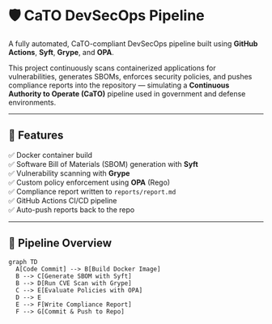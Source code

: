 # 🛡️ CaTO DevSecOps Pipeline

A fully automated, CaTO-compliant DevSecOps pipeline built using **GitHub Actions**, **Syft**, **Grype**, and **OPA**.

This project continuously scans containerized applications for vulnerabilities, generates SBOMs, enforces security policies, and pushes compliance reports into the repository — simulating a **Continuous Authority to Operate (CaTO)** pipeline used in government and defense environments.

---

## 🚀 Features

✅ Docker container build  
✅ Software Bill of Materials (SBOM) generation with **Syft**  
✅ Vulnerability scanning with **Grype**  
✅ Custom policy enforcement using **OPA** (Rego)  
✅ Compliance report written to `reports/report.md`  
✅ GitHub Actions CI/CD pipeline  
✅ Auto-push reports back to the repo  

---

## 🧱 Pipeline Overview

```mermaid
graph TD
  A[Code Commit] --> B[Build Docker Image]
  B --> C[Generate SBOM with Syft]
  B --> D[Run CVE Scan with Grype]
  C --> E[Evaluate Policies with OPA]
  D --> E
  E --> F[Write Compliance Report]
  F --> G[Commit & Push to Repo]

